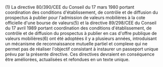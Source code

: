 (1) La directive 80/390/CEE du Conseil du 17 mars 1980 portant coordination des conditions d'établissement, de contrôle et de diffusion du prospectus à publier pour l'admission de valeurs mobilières à la cote officielle d'une bourse de valeurs(5) et la directive 89/298/CEE du Conseil du 17 avril 1989 portant coordination des conditions d'établissement, de contrôle et de diffusion du prospectus à publier en cas d'offre publique de valeurs mobilières(6) ont été adoptées il y a plusieurs années, introduisant un mécanisme de reconnaissance mutuelle partiel et complexe qui ne permet pas de réaliser l'objectif consistant à instaurer un passeport unique prévu par la présente directive. Ces directives devraient en conséquence être améliorées, actualisées et refondues en un texte unique.